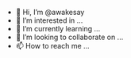 - 👋 Hi, I’m @awakesay
- 👀 I’m interested in ...
- 🌱 I’m currently learning ...
- 💞️ I’m looking to collaborate on ...
- 📫 How to reach me ...

<!---
awakesay/awakesay is a ✨ special ✨ repository because its `README.md` (this file) appears on your GitHub profile.
You can click the Preview link to take a look at your changes.
--->
